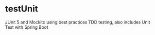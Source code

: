 # testUnit
JUnit 5 and Mockito using best practices TDD testing, also includes Unit Test with Spring Boot
